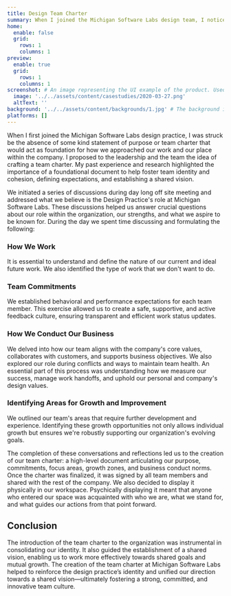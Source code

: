 ```yaml
---
title: Design Team Charter
summary: When I joined the Michigan Software Labs design team, I noticed the lack of a team charter. I proposed creating one to establish a foundation for our work and team identity. Through off-site discussions, we defined our role, strengths, and aspirations. We outlined how we work, set team commitments, aligned with company values, and identified growth areas. This resulted in a high-level team charter, signed by all members and displayed in our workspace. The charter consolidated our identity, fostered a shared vision, and strengthened our team culture.
home:
  enable: false
  grid:
    rows: 1
    columns: 1
preview:
  enable: true
  grid:
    rows: 1
    columns: 1
screenshot: # An image representing the UI example of the product. Used in preview cards
  image: '../../assets/content/casestudies/2020-03-27.png'
  altText: ''
background: '../../assets/content/backgrounds/1.jpg' # The background image used for preview cards
platforms: []
---
```


When I first joined the Michigan Software Labs design practice, I was struck be the absence of some kind statement of purpose or team charter that would act as foundation for how we approached our work and our place within the company. I proposed to the leadership and the team the idea of crafting a team charter. My past experience and research highlighted the importance of a foundational document to help foster team identity and cohesion, defining expectations, and establishing a shared vision.

We initiated a series of discussions during day long off site meeting and addressed what we believe is the Design Practice's role at Michigan Software Labs. These discussions helped us answer crucial questions about our role within the organization, our strengths, and what we aspire to be known for. During the day we spent time discussing and formulating the following:

### How We Work

It is essential to understand and define the nature of our current and ideal future work. We also identified the type of work that we don't want to do.

### Team Commitments

We established behavioral and performance expectations for each team member. This exercise allowed us to create a safe, supportive, and active feedback culture, ensuring transparent and efficient work status updates.

### How We Conduct Our Business

We delved into how our team aligns with the company's core values, collaborates with customers, and supports business objectives. We also explored our role during conflicts and ways to maintain team health. An essential part of this process was understanding how we measure our success, manage work handoffs, and uphold our personal and company's design values.

### Identifying Areas for Growth and Improvement

We outlined our team's areas that require further development and experience. Identifying these growth opportunities not only allows individual growth but ensures we're robustly supporting our organization's evolving goals.

The completion of these conversations and reflections led us to the creation of our team charter: a high-level document articulating our purpose, commitments, focus areas, growth zones, and business conduct norms. Once the charter was finalized, it was signed by all team members and shared with the rest of the company. We also decided to display it physically in our workspace. Psychically displaying it meant that anyone who entered our space was acquainted with who we are, what we stand for, and what guides our actions from that point forward.

## Conclusion

The introduction of the team charter to the organization was instrumental in consolidating our identity. It also guided the establishment of a shared vision, enabling us to work more effectively towards shared goals and mutual growth. The creation of the team charter at Michigan Software Labs helped to reinforce the design practice’s identity and unified our direction towards a shared vision—ultimately fostering a strong, committed, and innovative team culture.
